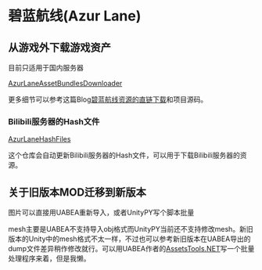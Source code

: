 # 碧蓝航线(Azur Lane)

## 从游戏外下载游戏资产

目前只适用于国内服务器

[AzurLaneAssetBundlesDownloader](https://github.com/AXiX-official/AzurLaneAssetBundlesDownloader)

更多细节可以参考这篇Blog[碧蓝航线资源的直链下载](https://blog.axix.top/index.php/2023/12/15/14/)和项目源码。

### Bilibili服务器的Hash文件

[AzurLaneHashFiles](https://github.com/AXiX-official/AzurLaneHashFiles)

这个仓库会自动更新Bilibili服务器的Hash文件，可以用于下载Bilibili服务器的资源。

## 关于旧版本MOD迁移到新版本

图片可以直接用UABEA重新导入，或者UnityPY写个脚本批量

mesh主要是UABEA不支持导入obj格式而UnityPY当前还不支持修改mesh。新旧版本的Unity中的mesh格式不太一样，不过也可以参考新旧版本在UABEA导出的dump文件差异稍作修改就行。可以用UABEA作者的[AssetsTools.NET](https://github.com/nesrak1/AssetsTools.NET)写一个批量处理程序来着，但是我懒。
